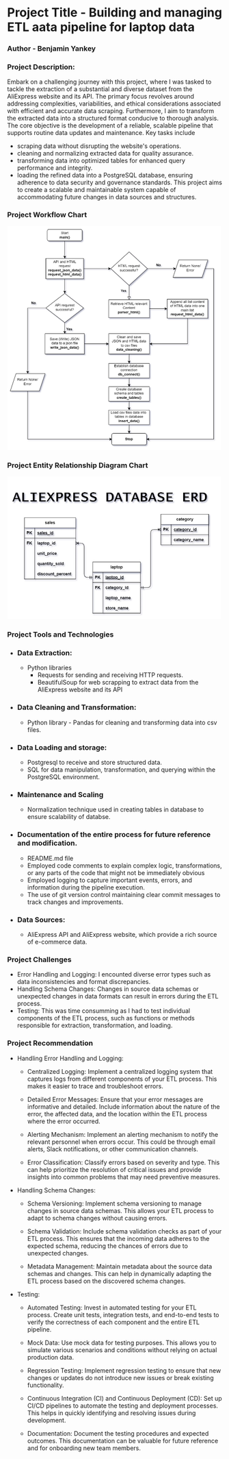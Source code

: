 # Project Title - Building and managing ETL aata pipeline for laptop data
  ### Author - Benjamin Yankey 
  
  ### Project Description: 
  Embark on a challenging journey with this project, where I was tasked to tackle the extraction of a substantial and diverse dataset from the AliExpress website and its API. The primary focus revolves around addressing complexities, variabilities, and ethical considerations associated with efficient and accurate data scraping. Furthermore, I aim to transform the extracted data into a structured format conducive to thorough analysis. The core objective is the development of a reliable, scalable pipeline that supports routine data updates and maintenance. 
  Key tasks include 
  - scraping data without disrupting the website's operations.
  - cleaning and normalizing extracted data for quality assurance.
  - transforming data into optimized tables for enhanced query performance and integrity.
  - loading the refined data into a PostgreSQL database, ensuring adherence to data security and governance standards.
  This project aims to create a scalable and maintainable system capable of accommodating future changes in data sources and structures.

### Project Workflow Chart
  <img src="images/ALiExpress_Flow_Chart.jpg" alt="AliExpress flow chart" width="500"/>

### Project Entity Relationship Diagram Chart
  <img src="images/ALIEXPRESS ERD.jpg" alt="AliExpress ERD" width="500"/>

### Project Tools and Technologies
  - ### Data Extraction:
    *  Python libraries
       * Requests for sending and receiving  HTTP requests. 
       * BeautifulSoup for web scrapping to extract data from the AliExpress website and its API
  - ### Data Cleaning and Transformation:
    * Python library - Pandas for cleaning and transforming data into csv files.
  
  - ### Data Loading and storage:
    * Postgresql to receive and store structured data.
    * SQL for data manipulation, transformation, and querying within the PostgreSQL environment.
      
  - ### Maintenance and Scaling
    * Normalization technique used in creating tables in database to ensure scalability of databse.
      
  - ### Documentation of the entire process for future reference and modification.
    * README.md file
    * Employed code comments to explain complex logic, transformations, or any parts of the code that might not be immediately obvious
    * Employed logging to capture important events, errors, and information during the pipeline execution.
    * The use of git version control maintaining clear commit messages to track changes and improvements.
    
  - ### Data Sources:
    * AliExpress API and AliExpress website, which provide a rich source of e-commerce data.
### Project Challenges
  - Error Handling and Logging: I encounted diverse error types such as data inconsistencies and format discrepancies.
  - Handling Schema Changes: Changes in source data schemas or unexpected changes in data formats can result in errors during the ETL process.
  - Testing: This was time consumming as I had to test individual components of the ETL process, such as functions or methods responsible for extraction, transformation, and loading.
### Project Recommendation
  - Handling Error Handling and Logging:
    * Centralized Logging: Implement a centralized logging system that captures logs from different components of your ETL process.
      This makes it easier to trace and troubleshoot errors.

    * Detailed Error Messages: Ensure that your error messages are informative and detailed. Include information about the nature of
      the error, the affected data, and the location within the ETL process where the error occurred.

    * Alerting Mechanism: Implement an alerting mechanism to notify the relevant personnel when errors occur. This could be through email alerts, 
      Slack notifications, or other communication channels.

    * Error Classification: Classify errors based on severity and type. This can help prioritize the resolution of critical issues and provide 
      insights into common problems that may need preventive measures.

  - Handling Schema Changes:
    * Schema Versioning: Implement schema versioning to manage changes in source data schemas. This allows your ETL process to adapt to schema 
      changes without causing errors.

    * Schema Validation: Include schema validation checks as part of your ETL process. This ensures that the incoming data adheres to the
      expected schema, reducing the chances of errors due to unexpected changes.

    * Metadata Management: Maintain metadata about the source data schemas and changes. This can help in dynamically adapting the ETL process
      based on the discovered schema changes.

  - Testing:
    * Automated Testing: Invest in automated testing for your ETL process. Create unit tests, integration tests, and end-to-end tests to verify
      the correctness of each component and the entire ETL pipeline.

    * Mock Data: Use mock data for testing purposes. This allows you to simulate various scenarios and conditions without relying on actual 
      production data.

    * Regression Testing: Implement regression testing to ensure that new changes or updates do not introduce new issues or break existing 
      functionality.

    * Continuous Integration (CI) and Continuous Deployment (CD): Set up CI/CD pipelines to automate the testing and deployment processes.
      This helps in quickly identifying and resolving issues during development.

    * Documentation: Document the testing procedures and expected outcomes. This documentation can be valuable for future reference and for 
      onboarding new team members.




